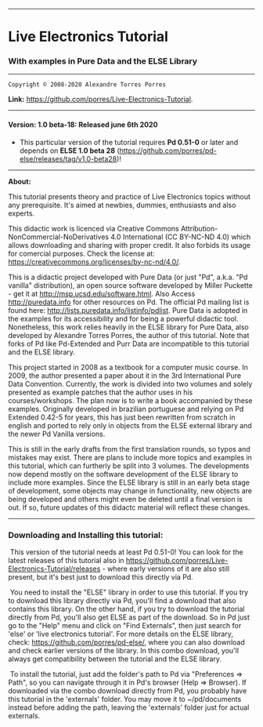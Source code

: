 --------------------------------------------------------------------------

# Live Electronics Tutorial

### With examples in Pure Data and the ELSE Library

--------------------------------------------------------------------------

	Copyright © 2008-2020 Alexandre Torres Porres

**Link:** <https://github.com/porres/Live-Electronics-Tutorial>.

--------------------------------------------------------------------------

#### Version: 1.0 beta-18: Released june 6th 2020

 - This particular version of the tutorial requires **Pd 0.51-0** or later and depends on **ELSE 1.0 beta 28** (https://github.com/porres/pd-else/releases/tag/v1.0-beta28)! 

--------------------------------------------------------------------------

**About:**

This tutorial presents theory and practice of Live Electronics topics without any prerequisite. It's aimed at newbies, dummies, enthusiasts and also experts. 

This didactic work is licenced via Creative Commons Attribution-NonCommercial-NoDerivatives 4.0 International (CC BY-NC-ND 4.0) which allows downloading and sharing with proper credit. It also forbids its usage for comercial purposes. Check the license at: <https://creativecommons.org/licenses/by-nc-nd/4.0/>.


   This is a didactic project developed with Pure Data (or just "Pd", a.k.a. "Pd vanilla" distribution), an open source software developed by Miller Puckette - get it at <http://msp.ucsd.edu/software.html>. Also Access <http://puredata.info> for other resources on Pd. The official Pd mailing list is found here: <http://lists.puredata.info/listinfo/pdlist>. Pure Data is adopted  in the examples for its accessibility and for being a powerful didactic tool. Nonetheless, this work relies heavily in the ELSE library for Pure Data, also developed by Alexandre Torres Porres, the author of this tutorial. Note that forks of Pd like Pd-Extended and Purr Data are incompatible to this tutorial and the ELSE library.

   This project started in 2008 as a textbook for a computer music course. In 2009, the author presented a paper about it in the 3rd International Pure Data Convention. Currently, the work is divided into two volumes and solely presented as example patches that the author uses in his courses/workshops. The plan now is to write a book accompanied by these examples. Originally developed in brazilian portuguese and relying on Pd Extended 0.42-5 for years, this has just been rewritten from scratch in english and ported to rely only in objects from the ELSE external library and the newer Pd Vanilla versions.

   This is still in the early drafts from the first translation rounds, so typos and mistakes may exist. There are plans to include more topics and examples in this tutorial, which can furtherly be split into 3 volumes. The developments now depend mostly on the software development of the ELSE library to include more examples. Since the ELSE library is still in an early beta stage of development, some objects may change in functionality, new objects are being developed and others might even be deleted until a final version is out. If so, future updates of this didactc material will reflect these changes.  

--------------------------------------------------------------------------

   ### Downloading and Installing this tutorial:

​	This version of the tutorial needs at least Pd 0.51-0! You can look for the latest releases of this tutorial also in https://github.com/porres/Live-Electronics-Tutorial/releases - where early versions of it are also still present, but it's best just to download this directly via Pd. 

​	You need to install the "ELSE" library in order to use this tutorial. If you try to download this library directly via Pd, you'll find a download that also contains this library. On the other hand, if you try to download the tutorial directly from Pd, you'll also get ELSE as part of the download. So in Pd just go to the "Help" menu and click on "Find Externals", then just search for 'else' or 'live electronics tutorial'. For more details on the ELSE library, check: <https://github.com/porres/pd-else/>, where you can also download and check earlier versions of the library. In this combo download, you'll always get compatibility between the tutorial and the ELSE library.

​	To install the tutorial, just add the folder's path to Pd via "Preferences => Path", so you can navigate through it in Pd's browser (Help => Browser). If downloaded via the combo download directly from Pd, you probably have this tutorial in the 'externals' folder. You may move it to ~/pd/documents instead before adding the path, leaving the 'externals' folder just for actual externals.
